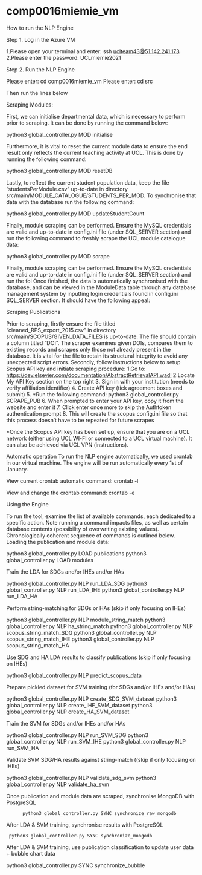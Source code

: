 # comp0016miemie_vm
How to run the NLP Engine 

Step 1. Log in the Azure VM

1.Please open your terminal and enter: ssh uclteam43@51.142.241.173
2.Please enter the password: UCLmiemie2021

Step 2. Run the NLP Engine

Please enter: cd comp0016miemie_vm
Please enter: cd src

Then run the lines below

Scraping Modules: 

First, we can initialise departmental data, which is necessary to perform prior to scraping. It can be done by running the command below: 

python3 global_controller.py MOD initialise

Furthermore, it is vital to reset the current module data to ensure the end result only reflects the current teaching activity at UCL. This is done by running the following command: 

python3 global_controller.py MOD resetDB

Lastly, to reflect the current student population data, keep the file ”studentsPerModule.csv” up-to-date in directory
src/main/MODULE_CATALOGUE/STUDENTS_PER_MOD. To synchronise that data with the database run the following command: 

python3 global_controller.py MOD updateStudentCount

Finally, module scraping can be performed. Ensure the MySQL credentials are valid and up-to-date in config.ini file (under SQL_SERVER section) and run the following command to freshly scrape the UCL module catalogue data: 

python3 global_controller.py MOD scrape

Finally, module scraping can be performed. Ensure the MySQL credentials are valid and up-to-date in config.ini file (under SQL_SERVER section) and run the fol
Once finished, the data is automatically synchronised with the database, and can be viewed in the ModuleData table through any database management system by inputting login credentials found in config.ini SQL_SERVER section. It should have the following appeal:


Scraping Publications 

Prior to scraping, firstly ensure the file titled “cleaned_RPS_export_2015.csv” in directory src/main/SCOPUS/GIVEN_DATA_FILES is up-to-date. The file should contain a column titled “DOI”. 
The scraper examines given DOIs, compares them to existing records and scrapes only those not already present in the database. It is vital for the file to retain its structural integrity to avoid any unexpected script errors. Secondly, follow instructions below to setup Scopus API key and initiate scraping procedure: 
1.Go to: https://dev.elsevier.com/documentation/AbstractRetrievalAPI.wadl
2.Locate My API Key section on the top right 
3. Sign in with your institution (needs to verify affiliation identifier) 
4. Create API key (tick agreement boxes and submit) 
5. *Run the following command: python3 global_controller.py SCRAPE_PUB
6. When prompted to enter your API key, copy it from the website and enter it 
7. Click enter once more to skip the Authtoken authentication prompt 
8. This will create the scopus config.ini file so that this process doesn’t have to be
repeated for future scrapes 

*Once the Scopus API key has been set up, ensure that you are on a UCL network 
(either using UCL WI-FI or connected to a UCL virtual machine). It can also be 
achieved via UCL VPN (instructions). 

Automatic operation
To run the NLP engine automatically, we used crontab in our virtual machine. The
engine will be run automatically every 1st of January.

View current crontab automatic command:
                               crontab -l

View and change the crontab command:
                              crontab -e

Using the Engine 

To run the tool, examine the list of available commands, each dedicated to a specific action. Note running a command impacts files, as well as certain database contents (possibility of overwriting existing values). Chronologically coherent sequence of commands is outlined below. Loading the publication and module data: 

python3 global_controller.py LOAD publications
python3 global_controller.py LOAD modules

Train the LDA for SDGs and/or IHEs and/or HAs

python3 global_controller.py NLP run_LDA_SDG
python3 global_controller.py NLP run_LDA_IHE
python3 global_controller.py NLP run_LDA_HA

Perform string-matching for SDGs or HAs (skip if only focusing on IHEs)

python3 global_controller.py NLP module_string_match
python3 global_controller.py NLP ha_string_match
python3 global_controller.py NLP scopus_string_match_SDG
python3 global_controller.py NLP scopus_string_match_IHE
python3 global_controller.py NLP scopus_string_match_HA

Use SDG and HA LDA results to classify publications (skip if only focusing on IHEs)

python3 global_controller.py NLP predict_scopus_data

Prepare pickled dataset for SVM training (for SDGs and/or IHEs and/or HAs)

python3 global_controller.py NLP create_SDG_SVM_dataset
python3 global_controller.py NLP create_IHE_SVM_dataset
python3 global_controller.py NLP create_HA_SVM_dataset

Train the SVM for SDGs and/or IHEs and/or HAs

python3 global_controller.py NLP run_SVM_SDG
python3 global_controller.py NLP run_SVM_IHE
python3 global_controller.py NLP run_SVM_HA

Validate SVM SDG/HA results against string-match ((skip if only focusing on IHEs)

python3 global_controller.py NLP validate_sdg_svm
python3 global_controller.py NLP validate_ha_svm


Once publication and module data are scraped, synchronise MongoDB with PostgreSQL 

          python3 global_controller.py SYNC synchronize_raw_mongodb

After LDA & SVM training, synchronise results with PostgreSQL

     python3 global_controller.py SYNC synchronize_mongodb
 
After LDA & SVM training, use publication classification to update user data + bubble chart data 

python3 global_controller.py SYNC synchronize_bubble


















